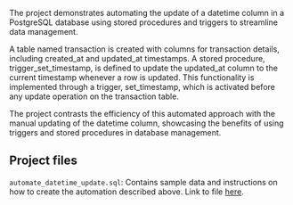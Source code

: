 The project demonstrates automating the update of a datetime column in a PostgreSQL database using stored procedures and triggers to streamline data management. 

A table named transaction is created with columns for transaction details, including created_at and updated_at timestamps. A stored procedure, trigger_set_timestamp, is defined to update the updated_at column to the current timestamp whenever a row is updated. This functionality is implemented through a trigger, set_timestamp, which is activated before any update operation on the transaction table. 

The project contrasts the efficiency of this automated approach with the manual updating of the datetime column, showcasing the benefits of using triggers and stored procedures in database management.

## Project files
```automate_datetime_update.sql```: Contains sample data and instructions on how to create the automation described above. Link to file [here](https://github.com/Mvanhuffel/Data_Analysis_Projects/blob/main/Postgres%20Stored%20Procedure/automate_datetime_update.sql).
